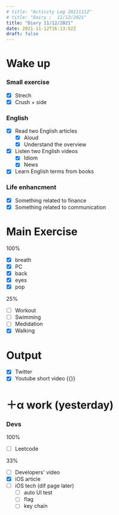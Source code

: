 ```yaml
---
# title: "Activity Log 20211112"
# title: "Dairy ;  11/12/2021"
title: "Diary 11/12/2021"  
date: 2021-11-12T16:13:52Z
draft: false
---
```


# Wake up

### Small exercise

- [x]  Strech
- [x]  Crush + side

### English

- [x]  Read two English articles
    - [x]  Aloud
    - [x]  Understand the overview
- [x]  Listen two English videos
    - [x]  Idiom
    - [x]  News
- [x]  Learn English terms from books

### Life enhancment

- [x]  Something related to finance
- [x]  Something related to communication

# Main Exercise

100%

- [x]  breath
- [x]  PC
- [x]  back
- [x]  eyes
- [x]  pop

25%

- [ ]  Workout
- [ ]  Swimming
- [ ]  Medidation
- [x]  Walking

# Output

- [x]  Twitter
- [x]  Youtube short video {{<youtube EqXYn41eXew>}}

# ＋α work (yesterday)

### Devs

100%

- [ ]  Leetcode

33%

- [ ]  Developers' video
- [x]  iOS article
- [ ]  iOS tech (dif page later)
    - [ ]  auto UI test
    - [ ]  flag
    - [ ]  key chain